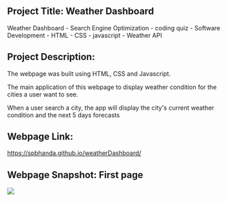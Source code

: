 ## Project Title: Weather Dashboard

Weather Dashboard - Search Engine Optimization - coding quiz - Software Development - HTML - CSS - javascript - Weather API

## Project Description:

The webpage was built using HTML, CSS and Javascript.

The main application of this webpage to display weather condition for the cities a user want to see. 

When a user search a city, the app will display the city's current weather condition and the next 5 days forecasts



## Webpage Link:

 https://spbhanda.github.io/weatherDashboard/

## Webpage Snapshot: First page

![](https://github.com/spbhanda/weatherDashboard/blob/main/assets/images/WebPage_image)

